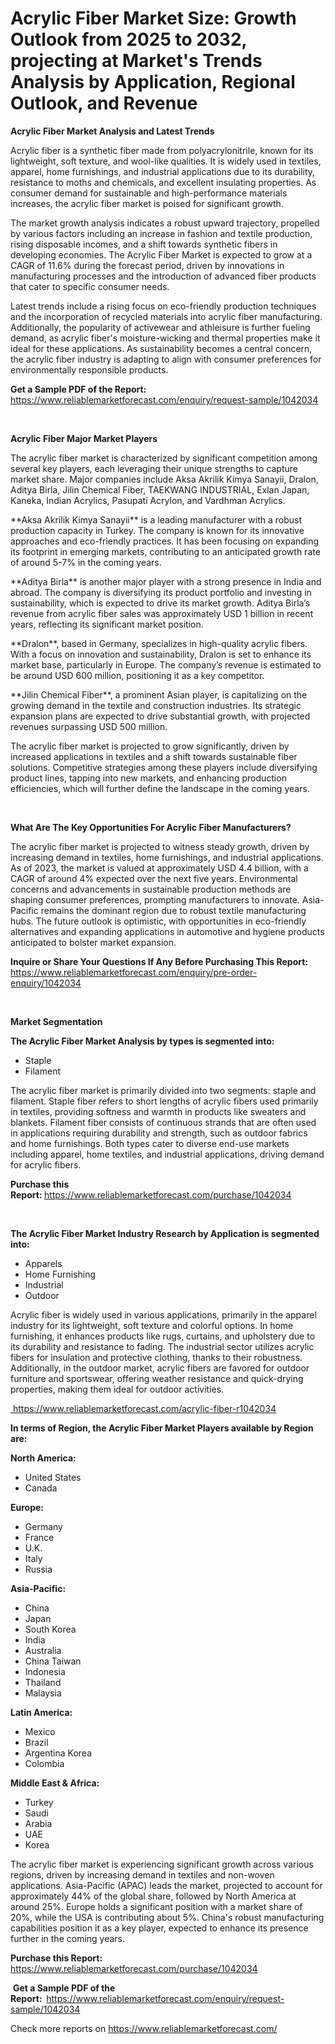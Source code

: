 <p><h1>Acrylic Fiber Market Size: Growth Outlook from 2025 to 2032, projecting at Market's Trends Analysis by Application, Regional Outlook, and Revenue</h1></p><p><strong>Acrylic Fiber Market Analysis and Latest Trends</strong></p>
<p><p>Acrylic fiber is a synthetic fiber made from polyacrylonitrile, known for its lightweight, soft texture, and wool-like qualities. It is widely used in textiles, apparel, home furnishings, and industrial applications due to its durability, resistance to moths and chemicals, and excellent insulating properties. As consumer demand for sustainable and high-performance materials increases, the acrylic fiber market is poised for significant growth.</p><p>The market growth analysis indicates a robust upward trajectory, propelled by various factors including an increase in fashion and textile production, rising disposable incomes, and a shift towards synthetic fibers in developing economies. The Acrylic Fiber Market is expected to grow at a CAGR of 11.6% during the forecast period, driven by innovations in manufacturing processes and the introduction of advanced fiber products that cater to specific consumer needs.</p><p>Latest trends include a rising focus on eco-friendly production techniques and the incorporation of recycled materials into acrylic fiber manufacturing. Additionally, the popularity of activewear and athleisure is further fueling demand, as acrylic fiber's moisture-wicking and thermal properties make it ideal for these applications. As sustainability becomes a central concern, the acrylic fiber industry is adapting to align with consumer preferences for environmentally responsible products.</p></p>
<p><strong>Get a Sample PDF of the Report:&nbsp;</strong> <a href="https://www.reliablemarketforecast.com/enquiry/request-sample/1042034?utm_campaign=1743&utm_medium=2&utm_source=Github&utm_content=ia&utm_term=30012025&utm_id=acrylic-fiber">https://www.reliablemarketforecast.com/enquiry/request-sample/1042034</a></p>
<p>&nbsp;</p>
<p><strong>Acrylic Fiber Major Market Players</strong></p>
<p><p>The acrylic fiber market is characterized by significant competition among several key players, each leveraging their unique strengths to capture market share. Major companies include Aksa Akrilik Kimya Sanayii, Dralon, Aditya Birla, Jilin Chemical Fiber, TAEKWANG INDUSTRIAL, Exlan Japan, Kaneka, Indian Acrylics, Pasupati Acrylon, and Vardhman Acrylics.</p><p>**Aksa Akrilik Kimya Sanayii** is a leading manufacturer with a robust production capacity in Turkey. The company is known for its innovative approaches and eco-friendly practices. It has been focusing on expanding its footprint in emerging markets, contributing to an anticipated growth rate of around 5-7% in the coming years.</p><p>**Aditya Birla** is another major player with a strong presence in India and abroad. The company is diversifying its product portfolio and investing in sustainability, which is expected to drive its market growth. Aditya Birla’s revenue from acrylic fiber sales was approximately USD 1 billion in recent years, reflecting its significant market position.</p><p>**Dralon**, based in Germany, specializes in high-quality acrylic fibers. With a focus on innovation and sustainability, Dralon is set to enhance its market base, particularly in Europe. The company’s revenue is estimated to be around USD 600 million, positioning it as a key competitor.</p><p>**Jilin Chemical Fiber**, a prominent Asian player, is capitalizing on the growing demand in the textile and construction industries. Its strategic expansion plans are expected to drive substantial growth, with projected revenues surpassing USD 500 million.</p><p>The acrylic fiber market is projected to grow significantly, driven by increased applications in textiles and a shift towards sustainable fiber solutions. Competitive strategies among these players include diversifying product lines, tapping into new markets, and enhancing production efficiencies, which will further define the landscape in the coming years.</p></p>
<p>&nbsp;</p>
<p><strong>What Are The Key Opportunities For Acrylic Fiber Manufacturers?</strong></p>
<p><p>The acrylic fiber market is projected to witness steady growth, driven by increasing demand in textiles, home furnishings, and industrial applications. As of 2023, the market is valued at approximately USD 4.4 billion, with a CAGR of around 4% expected over the next five years. Environmental concerns and advancements in sustainable production methods are shaping consumer preferences, prompting manufacturers to innovate. Asia-Pacific remains the dominant region due to robust textile manufacturing hubs. The future outlook is optimistic, with opportunities in eco-friendly alternatives and expanding applications in automotive and hygiene products anticipated to bolster market expansion.</p></p>
<p><strong>Inquire or Share Your Questions If Any Before Purchasing This Report:</strong> <a href="https://www.reliablemarketforecast.com/enquiry/pre-order-enquiry/1042034?utm_campaign=1743&utm_medium=2&utm_source=Github&utm_content=ia&utm_term=30012025&utm_id=acrylic-fiber">https://www.reliablemarketforecast.com/enquiry/pre-order-enquiry/1042034</a></p>
<p>&nbsp;</p>
<p><strong>Market Segmentation</strong></p>
<p><strong>The Acrylic Fiber Market Analysis by types is segmented into:</strong></p>
<p><ul><li>Staple</li><li>Filament</li></ul></p>
<p><p>The acrylic fiber market is primarily divided into two segments: staple and filament. Staple fiber refers to short lengths of acrylic fibers used primarily in textiles, providing softness and warmth in products like sweaters and blankets. Filament fiber consists of continuous strands that are often used in applications requiring durability and strength, such as outdoor fabrics and home furnishings. Both types cater to diverse end-use markets including apparel, home textiles, and industrial applications, driving demand for acrylic fibers.</p></p>
<p><strong>Purchase this Report:&nbsp;</strong><a href="https://www.reliablemarketforecast.com/purchase/1042034?utm_campaign=1743&utm_medium=2&utm_source=Github&utm_content=ia&utm_term=30012025&utm_id=acrylic-fiber">https://www.reliablemarketforecast.com/purchase/1042034</a></p>
<p>&nbsp;</p>
<p><strong>The Acrylic Fiber Market Industry Research by Application is segmented into:</strong></p>
<p><ul><li>Apparels</li><li>Home Furnishing</li><li>Industrial</li><li>Outdoor</li></ul></p>
<p><p>Acrylic fiber is widely used in various applications, primarily in the apparel industry for its lightweight, soft texture and colorful options. In home furnishing, it enhances products like rugs, curtains, and upholstery due to its durability and resistance to fading. The industrial sector utilizes acrylic fibers for insulation and protective clothing, thanks to their robustness. Additionally, in the outdoor market, acrylic fibers are favored for outdoor furniture and sportswear, offering weather resistance and quick-drying properties, making them ideal for outdoor activities.</p></p>
<p><a href="https://www.reliablemarketforecast.com/acrylic-fiber-r1042034?utm_campaign=1743&utm_medium=2&utm_source=Github&utm_content=ia&utm_term=30012025&utm_id=acrylic-fiber">&nbsp;https://www.reliablemarketforecast.com/acrylic-fiber-r1042034</a></p>
<p><strong>In terms of Region, the Acrylic Fiber Market Players available by Region are:</strong></p>
<p>
    <p> <strong> North America: </strong>
        <ul>
            <li>United States</li>
            <li>Canada</li>
        </ul>
        </p> 
    <p> <strong> Europe: </strong>
        <ul>
            <li>Germany</li>
            <li>France</li>
            <li>U.K.</li>
            <li>Italy</li>
            <li>Russia</li>
        </ul>
        </p> 
    <p> <strong> Asia-Pacific: </strong>
        <ul>
            <li>China</li>
            <li>Japan</li>
            <li>South Korea</li>
            <li>India</li>
            <li>Australia</li>
            <li>China Taiwan</li>
            <li>Indonesia</li>
            <li>Thailand</li>
            <li>Malaysia</li>
        </ul>
        </p> 
    <p> <strong> Latin America: </strong>
        <ul>
            <li>Mexico</li>
            <li>Brazil</li>
            <li>Argentina Korea</li>
            <li>Colombia</li>
        </ul>
        </p> 
    <p> <strong> Middle East & Africa: </strong>
        <ul>
            <li>Turkey</li>
            <li>Saudi</li>
            <li>Arabia</li>
            <li>UAE</li>
            <li>Korea</li>
        </ul>
    </p>
    </p>
<p><p>The acrylic fiber market is experiencing significant growth across various regions, driven by increasing demand in textiles and non-woven applications. Asia-Pacific (APAC) leads the market, projected to account for approximately 44% of the global share, followed by North America at around 25%. Europe holds a significant position with a market share of 20%, while the USA is contributing about 5%. China's robust manufacturing capabilities position it as a key player, expected to enhance its presence further in the coming years.</p></p>
<p><strong>Purchase this Report: </strong><a href="https://www.reliablemarketforecast.com/purchase/1042034?utm_campaign=1743&utm_medium=2&utm_source=Github&utm_content=ia&utm_term=30012025&utm_id=acrylic-fiber">https://www.reliablemarketforecast.com/purchase/1042034</a></p>
<p>&nbsp;<strong>Get a Sample PDF of the Report:&nbsp;&nbsp;</strong><a href="https://www.reliablemarketforecast.com/enquiry/request-sample/1042034?utm_campaign=1743&utm_medium=2&utm_source=Github&utm_content=ia&utm_term=30012025&utm_id=acrylic-fiber">https://www.reliablemarketforecast.com/enquiry/request-sample/1042034</a></p>
<p><strong></strong></p>
<p>Check more reports on <a href="https://www.reliablemarketforecast.com/?utm_campaign=1743&utm_medium=2&utm_source=Github&utm_content=ia&utm_term=30012025&utm_id=acrylic-fiber">https://www.reliablemarketforecast.com/</a></p>